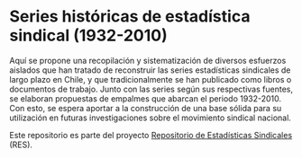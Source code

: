 # Series históricas de estadística sindical (1932-2010)

Aquí se propone una recopilación y sistematización de diversos esfuerzos aislados que han tratado de reconstruir las series estadísticas sindicales de largo plazo en Chile, y que tradicionalmente se han publicado como libros o documentos de trabajo. 
Junto con las series según sus respectivas fuentes, se elaboran propuestas de empalmes que abarcan el periodo 1932-2010. Con esto, se espera aportar a la construcción de una base sólida para su utilización en futuras investigaciones sobre el movimiento sindical nacional.

Este repositorio es parte del proyecto [Repositorio de Estadísticas Sindicales](repositoriosindical.netlify.app/) (RES).

